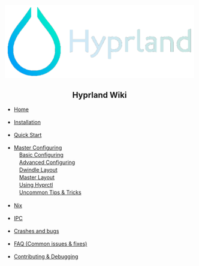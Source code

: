 <p align="center">
   <img src="https://raw.githubusercontent.com/hyprwm/Hyprland/main/assets/hyprland.png" />
   <br/>
   <h2 align="center"> Hyprland Wiki </h2>

<ul type="disc">
      <li><a href="https://github.com/hyprwm/Hyprland/wiki">Home</a></li>
      <br/>
      <li><a href="https://github.com/hyprwm/Hyprland/wiki/Installation">Installation</a></li>
      <br/>
      <li><a href="https://github.com/hyprwm/Hyprland/wiki/Quick-start">Quick Start</a></li>
      <br/>
      <li><a href="https://github.com/hyprwm/Hyprland/wiki/Configuring-Hyprland">Master Configuring</a></li>
      <a>　</a><a href="https://github.com/hyprwm/Hyprland/wiki/Basic-Config">Basic Configuring</a><br/>
      <a>　</a><a href="https://github.com/hyprwm/Hyprland/wiki/Advanced-config">Advanced Configuring</a><br/>
      <a>　</a><a href="https://github.com/hyprwm/Hyprland/wiki/Dwindle-Layout">Dwindle Layout</a><br/>
      <a>　</a><a href="https://github.com/hyprwm/Hyprland/wiki/Master-Layout">Master Layout</a><br/>
      <a>　</a><a href="https://github.com/hyprwm/Hyprland/wiki/Using-hyprctl">Using Hyprctl</a><br/>
      <a>　</a><a href="https://github.com/hyprwm/Hyprland/wiki/Uncommon-tips-&-tricks">Uncommon Tips & Tricks</a><br/>
      <br/>
      <li><a href="https://github.com/hyprwm/Hyprland/wiki/Nix">Nix</a></li>
      <br/>
      <li><a href="https://github.com/hyprwm/Hyprland/wiki/IPC">IPC</a></li>
      <br/>
      <li><a href="https://github.com/hyprwm/Hyprland/wiki/Crashing-and-bugs">Crashes and bugs</a></li>
      <br/>
      <li><a href="https://github.com/hyprwm/Hyprland/wiki/FAQ">FAQ (Common issues & fixes)</a></li>
      <br/>
      <li><a href="https://github.com/hyprwm/Hyprland/wiki/Contributing-&-Debugging">Contributing & Debugging</a></li>
      <br/>

</ul>
</p>
